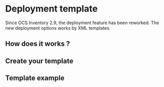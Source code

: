 # Deployment template

Since OCS Inventory 2.9, the deployment feature has been reworked. The new deployment options works by XML templates. 

## How does it works ?

## Create your template

## Template example